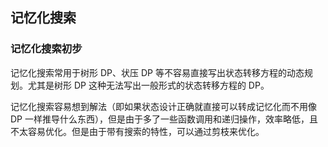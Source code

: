 ## 记忆化搜索

### 记忆化搜索初步

记忆化搜索常用于树形 DP、状压 DP 等不容易直接写出状态转移方程的动态规划。尤其是树形 DP 这种无法写出一般形式的状态转移方程的 DP。

记忆化搜索容易想到解法（即如果状态设计正确就直接可以转成记忆化而不用像 DP 一样推导什么东西），但是由于多了一些函数调用和递归操作，效率略低，且不太容易优化。但是由于带有搜索的特性，可以通过剪枝来优化。


<!--stackedit_data:
eyJoaXN0b3J5IjpbMTkzOTg3OTk2MywtMTU5MTkwODM1NywxOT
I1MDA4NDc2LDEyMzA2NzAwNDAsNzkxMjIzNzgyLDE1ODU3NjM4
OSwtMTg3MTE3MTU3OV19
-->